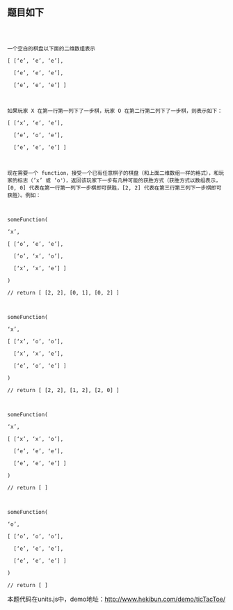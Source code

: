## 题目如下

```假设我们现在有一个 3 x 3 的井字棋游戏，我们用一个二维数组代表棋盘，’x’ 代表玩家 X 下的棋子，’o’ 代表玩家 O 下的棋子，’e’ 代表该格没有棋子。例如：

 

一个空白的棋盘以下面的二维数组表示

[ [‘e’, ‘e’, ‘e’],

  [‘e’, ‘e’, ‘e’],

  [‘e’, ‘e’, ‘e’] ]

 

如果玩家 X 在第一行第一列下了一步棋，玩家 O 在第二行第二列下了一步棋，则表示如下：

[ [‘x’, ‘e’, ‘e’],

  [‘e’, ‘o’, ‘e’],

  [‘e’, ‘e’, ‘e’] ]

 

现在需要一个 function，接受一个已有任意棋子的棋盘（和上面二维数组一样的格式），和玩家的标志（’x’ 或 ‘o'），返回该玩家下一步有几种可能的获胜方式（获胜方式以数组表示，[0, 0] 代表在第一行第一列下一步棋即可获胜，[2, 2] 代表在第三行第三列下一步棋即可获胜）。例如：

 

someFunction(

‘x’,

[ [‘o’, ‘e’, ‘e’],

  [‘o’, ‘x’, ‘o’],

  [‘x’, ‘x’, ‘e’] ]

)

// return [ [2, 2], [0, 1], [0, 2] ]

 

someFunction(

‘x’,

[ [‘x’, ‘o’, ‘o’],

  [‘x’, ‘x’, ‘e’],

  [‘e’, ‘o’, ‘e’] ]

)

// return [ [2, 2], [1, 2], [2, 0] ]

 

someFunction(

‘x’,

[ [‘x’, ‘x’, ‘o’],

  [‘e’, ‘e’, ‘e’],

  [‘e’, ‘e’, ‘e’] ]

)

// return [ ]

 

someFunction(

‘o’,

[ [‘o’, ‘o’, ‘o’],

  [‘e’, ‘e’, ‘e’],

  [‘e’, ‘e’, ‘e’] ]

)

// return [ ]
```

本题代码在units.js中，demo地址：<http://www.hekibun.com/demo/ticTacToe/>